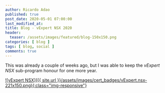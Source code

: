 ```yaml
---
author: Ricardo Adao
published: true
post_date: 2020-05-01 07:00:00
last_modified_at:
title: Blog - vExpert NSX 2020
header:
  teaser: /assets/images/featured/blog-150x150.png
categories: [ blog ]
tags: [ blog, social ]
comments: true
---
```

This was already a couple of weeks ago, but I was able to keep the _vExpert NSX_ sub-program honour for one more year.

[![vExpert NSX]({{ site.url }}/assets/images/cert_badges/vExpert.nsx-221x150.png){:class="img-responsive"}](https://vexpert.vmware.com/directory/2766)
